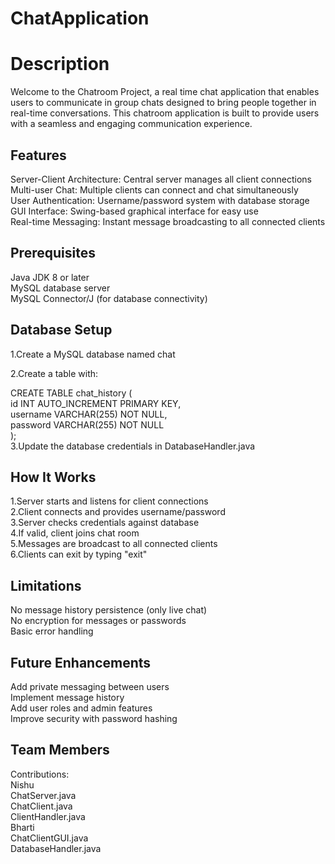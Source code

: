 # ChatApplication

# Description

Welcome to the Chatroom Project, a real time chat application that enables users to communicate in group chats
designed to bring people together in real-time conversations. This chatroom application is built to provide users
with a seamless and engaging communication experience.

## Features
Server-Client Architecture: Central server manages all client connections  
Multi-user Chat: Multiple clients can connect and chat simultaneously  
User Authentication: Username/password system with database storage  
GUI Interface: Swing-based graphical interface for easy use  
Real-time Messaging: Instant message broadcasting to all connected clients  

## Prerequisites
Java JDK 8 or later  
MySQL database server  
MySQL Connector/J (for database connectivity)  

## Database Setup
1.Create a MySQL database named chat  

2.Create a table with:  

CREATE TABLE chat_history (  
id INT AUTO_INCREMENT PRIMARY KEY,  
username VARCHAR(255) NOT NULL,  
password VARCHAR(255) NOT NULL  
);  
3.Update the database credentials in DatabaseHandler.java  


## How It Works
1.Server starts and listens for client connections  
2.Client connects and provides username/password  
3.Server checks credentials against database  
4.If valid, client joins chat room  
5.Messages are broadcast to all connected clients  
6.Clients can exit by typing "exit"  

## Limitations
No message history persistence (only live chat)  
No encryption for messages or passwords  
Basic error handling  

## Future Enhancements
Add private messaging between users  
Implement message history  
Add user roles and admin features  
Improve security with password hashing  

## Team Members
Contributions:  
  Nishu  
    ChatServer.java  
    ChatClient.java  
    ClientHandler.java  
  Bharti  
    ChatClientGUI.java  
    DatabaseHandler.java  